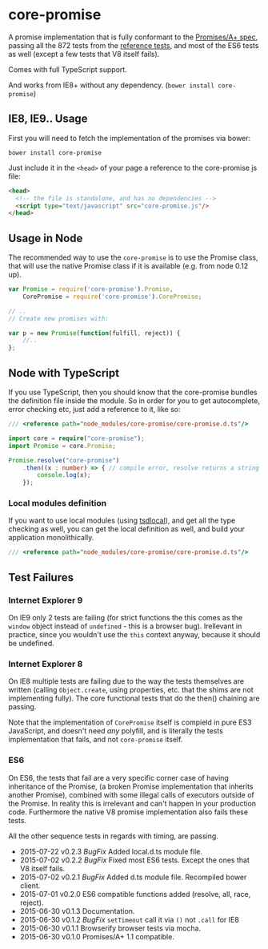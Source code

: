 # core-promise

A promise implementation that is fully conformant to the [Promises/A+ spec](https://github.com/promises-aplus/promises-spec),
passing all the 872 tests from the [reference tests](https://github.com/promises-aplus/promises-tests), and most of the ES6
tests as well (except a few tests that V8 itself fails).

Comes with full TypeScript support.


And works from IE8+ without any dependency. (`bower install core-promise`)



## IE8, IE9.. Usage

First you will need to fetch the implementation of the promises via bower:

```
bower install core-promise
```

Just include it in the `<head>` of your page a reference to the core-promise js file:

```html
<head>
  <!-- the file is standalone, and has no dependencies -->
  <script type="text/javascript" src="core-promise.js"/>
</head>
```

## Usage in Node

The recommended way to use the `core-promise` is to use the Promise class, that
will use the native Promise class if it is available (e.g. from node 0.12 up).

```javascript
var Promise = require('core-promise').Promise,
    CorePromise = require('core-promise').CorePromise;

// ..
// Create new promises with:

var p = new Promise(function(fulfill, reject)) {
    //..
};
```

## Node with TypeScript

If you use TypeScript, then you should know that the core-promise bundles
the definition file inside the module. So in order for you to get autocomplete,
error checking etc, just add a reference to it, like so:

```typescript
/// <reference path="node_modules/core-promise/core-promise.d.ts"/>

import core = require("core-promise");
import Promise = core.Promise;

Promise.resolve("core-promise")
    .then((x : number) => { // compile error, resolve returns a string
        console.log(x);
    });
```

### Local modules definition

If you want to use local modules (using [tsdlocal](https://github.com/bmustiata/tsdlocal)),
and get all the type checking as well, you can get the local definition as well,
and build your application monolithically.

```typescript
/// <reference path="node_modules/core-promise/core-promise.d.ts"/>
```

## Test Failures

### Internet Explorer 9

On IE9 only 2 tests are failing (for strict functions the this comes as the `window` object
instead of `undefined` - this is a browser bug). Irellevant in practice, since you wouldn't
use the `this` context anyway, because it should be undefined.

### Internet Explorer 8

On IE8 multiple tests are failing due to the way the tests themselves are written
(calling `Object.create`, using properties, etc. that the shims are not implementing fully).
The core functional tests that do the then() chaining are passing.

Note that the implementation of `CorePromise` itself is compield in pure ES3 JavaScript, and doesn't need
*any* polyfill, and is literally the tests implementation that fails, and not `core-promise` itself.

### ES6

On ES6, the tests that fail are a very specific corner case of having inheritance of the Promise,
(a broken Promise implementation that inherits another Promise), combined with some illegal calls
of executors outside of the Promise. In reality this is irrelevant and can't happen in
your production code. Furthermore the native V8 promise implementation also fails these tests.

All the other sequence tests in regards with timing, are passing.

* 2015-07-22 v0.2.3 *BugFix* Added local.d.ts module file.
* 2015-07-02 v0.2.2 *BugFix* Fixed most ES6 tests. Except the ones that V8 itself fails.
* 2015-07-02 v0.2.1 *BugFix* Added d.ts module file. Recompiled bower client.
* 2015-07-01 v0.2.0 ES6 compatible functions added (resolve, all, race, reject).
* 2015-06-30 v0.1.3 Documentation.
* 2015-06-30 v0.1.2 *BugFix* `setTimeout` call it via `()` not `.call` for IE8
* 2015-06-30 v0.1.1 Browserify browser tests via mocha.
* 2015-06-30 v0.1.0 Promises/A+ 1.1 compatible.
